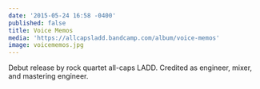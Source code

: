 ```yaml
---
date: '2015-05-24 16:58 -0400'
published: false
title: Voice Memos
media: 'https://allcapsladd.bandcamp.com/album/voice-memos'
image: voicememos.jpg
---
```

Debut release by rock quartet all-caps LADD. Credited as engineer, mixer, and mastering engineer.
